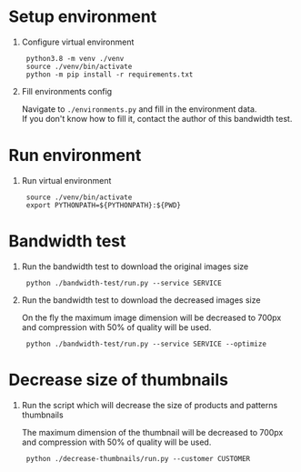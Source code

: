 # Setup environment

1. Configure virtual environment

        python3.8 -m venv ./venv
        source ./venv/bin/activate
        python -m pip install -r requirements.txt


1. Fill environments config

    Navigate to `./environments.py` and fill in the environment data.  
    If you don't know how to fill it, contact the author of this bandwidth test.


# Run environment

1. Run virtual environment

        source ./venv/bin/activate
        export PYTHONPATH=${PYTHONPATH}:${PWD}


# Bandwidth test

1. Run the bandwidth test to download the original images size

        python ./bandwidth-test/run.py --service SERVICE

1. Run the bandwidth test to download the decreased images size

    On the fly the maximum image dimension will be decreased to 700px and
    compression with 50% of quality will be used.

        python ./bandwidth-test/run.py --service SERVICE --optimize


# Decrease size of thumbnails

1. Run the script which will decrease the size of products and patterns thumbnails

    The maximum dimension of the thumbnail will be decreased to 700px and
    compression with 50% of quality will be used.

        python ./decrease-thumbnails/run.py --customer CUSTOMER
